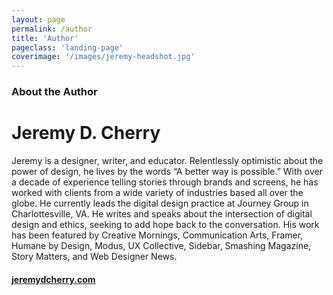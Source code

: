 ```yaml
---
layout: page
permalink: /author
title: 'Author'
pageclass: 'landing-page'
coverimage: '/images/jeremy-headshot.jpg'
---
```


<div class="author" markdown="1">
	
### About the Author

# Jeremy D. Cherry

Jeremy is a designer, writer, and educator. Relentlessly optimistic about the power of design, he lives by the words “A better way is possible.”  With over a decade of experience telling stories through brands and screens, he has worked with clients from a wide variety of industries based all over the globe. He currently leads the digital design practice at Journey Group in Charlottesville, VA. He writes and speaks about the intersection of digital design and ethics, seeking to add hope back to the conversation. His work has been featured by Creative Mornings, Communication Arts, Framer, Humane by Design, Modus, UX Collective, Sidebar, Smashing Magazine, Story Matters, and Web Designer News.

#### <a href="https://jeremydcherry.com">jeremydcherry.com</a>

</div>